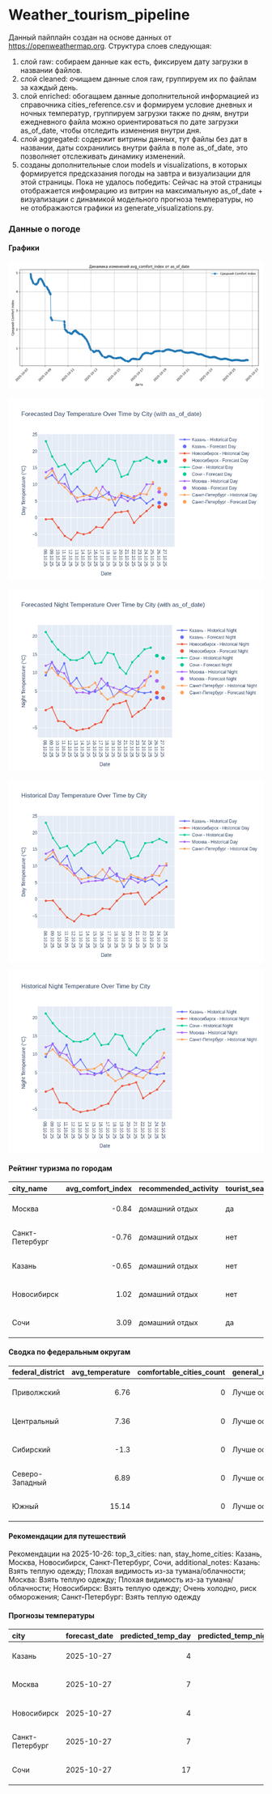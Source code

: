 # Weather_tourism_pipeline
Данный пайплайн создан на основе данных от https://openweathermap.org.
Структура слоев следующая:
  1) слой raw: 
  собираем данные как есть, фиксируем дату загрузки в названии файлов.
  2) слой cleaned:
  очищаем данные слоя raw, группируем их по файлам за каждый день.
  3) слой enriched:
  обогащаем данные дополнительной информацией из справочника cities_reference.csv и формируем условие дневных и ночных температур,
  группируем загрузки также по дням, внутри ежедневного файла можно ориентироваться по дате загрузки as_of_date, чтобы отследить изменения внутри дня.
  4) слой aggregated:
   содержит витрины данных, тут файлы без дат в названии, даты сохранились внутри файла в поле as_of_date, это позволняет отслеживать динамику изменений.
  6) созданы дополнительные слои models и visualizations, в которых формируется предсказания погоды на завтра и визуализации для этой страницы.
  Пока не удалось победить: Сейчас на этой страницы отображается инфомрацию из витрин на максимальную as_of_date + визуализации с динамикой модельного прогноза температуры, 
  но не отображаются графики из generate_visualizations.py.
<!-- WEATHER DATA START -->
### Данные о погоде

#### Графики
![Comfort Index Trend](data/visualizations/comfort_index_trend.png)

![Forecasted Day Temperature](data/visualizations/forecasted_day_temperature.png)

![Forecasted Night Temperature](data/visualizations/forecasted_night_temperature.png)

![Historical Day Temperature](data/visualizations/historical_day_temperature.png)

![Historical Night Temperature](data/visualizations/historical_night_temperature.png)

#### Рейтинг туризма по городам
| city_name       |   avg_comfort_index | recommended_activity   | tourist_season_match   | tourism_season   | tour_recommendation       | as_of_date          |
|:----------------|--------------------:|:-----------------------|:-----------------------|:-----------------|:--------------------------|:--------------------|
| Москва          |               -0.84 | домашний отдых         | да                     | Круглогодично    | домашний отдых в сезон    | 2025-10-26 14:19:00 |
| Санкт-Петербург |               -0.76 | домашний отдых         | нет                    | Май-Сентябрь     | домашний отдых вне сезона | 2025-10-26 14:19:00 |
| Казань          |               -0.65 | домашний отдых         | нет                    | Май-Сентябрь     | домашний отдых вне сезона | 2025-10-26 14:19:00 |
| Новосибирск     |                1.02 | домашний отдых         | нет                    | Июнь-Август      | домашний отдых вне сезона | 2025-10-26 14:19:00 |
| Сочи            |                3.09 | домашний отдых         | да                     | Май-Октябрь      | домашний отдых в сезон    | 2025-10-26 14:19:00 |

#### Сводка по федеральным округам
| federal_district   |   avg_temperature |   comfortable_cities_count | general_recommendation   | as_of_date          |
|:-------------------|------------------:|---------------------------:|:-------------------------|:--------------------|
| Приволжский        |              6.76 |                          0 | Лучше остаться дома      | 2025-10-26 14:19:00 |
| Центральный        |              7.36 |                          0 | Лучше остаться дома      | 2025-10-26 14:19:00 |
| Сибирский          |             -1.3  |                          0 | Лучше остаться дома      | 2025-10-26 14:19:00 |
| Северо-Западный    |              6.89 |                          0 | Лучше остаться дома      | 2025-10-26 14:19:00 |
| Южный              |             15.14 |                          0 | Лучше остаться дома      | 2025-10-26 14:19:00 |

#### Рекомендации для путешествий
Рекомендации на 2025-10-26: top_3_cities: nan, stay_home_cities: Казань, Москва, Новосибирск, Санкт-Петербург, Сочи, additional_notes: Казань: Взять теплую одежду; Плохая видимость из-за тумана/облачности; Москва: Взять теплую одежду; Плохая видимость из-за тумана/облачности; Новосибирск: Взять теплую одежду; Очень холодно, риск обморожения; Санкт-Петербург: Взять теплую одежду

#### Прогнозы температуры
| city            | forecast_date   |   predicted_temp_day |   predicted_temp_night | model_type       | as_of_date          |
|:----------------|:----------------|---------------------:|-----------------------:|:-----------------|:--------------------|
| Казань          | 2025-10-27      |                    4 |                      3 | LinearRegression | 2025-10-26 14:19:56 |
| Москва          | 2025-10-27      |                    7 |                      6 | LinearRegression | 2025-10-26 14:19:56 |
| Новосибирск     | 2025-10-27      |                    4 |                      3 | LinearRegression | 2025-10-26 14:19:56 |
| Санкт-Петербург | 2025-10-27      |                    7 |                      6 | LinearRegression | 2025-10-26 14:19:56 |
| Сочи            | 2025-10-27      |                   17 |                     14 | LinearRegression | 2025-10-26 14:19:56 |


<!-- WEATHER DATA END -->
